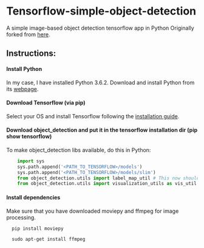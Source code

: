 # Tensorflow-simple-object-detection
A simple image-based object detection tensorflow app in Python
Originally forked from [here](https://github.com/diegocavalca/machine-learning).

## Instructions:
#### Install Python
In my case, I have installed Python 3.6.2. Download and install Python from its [webpage](https://www.python.org/downloads/).

#### Download Tensorflow (via pip)
Select your OS and install Tensorflow following the [installation guide](https://www.tensorflow.org/install/).

#### Download object_detection and put it in the tensorflow installation dir (pip show tensorflow)
To make object_detection libs available, do this in Python:
```python
    import sys
    sys.path.append('<PATH_TO_TENSORFLOW>/models')
    sys.path.append('<PATH_TO_TENSORFLOW>/models/slim')
    from object_detection.utils import label_map_util # This now should work
    from object_detection.utils import visualization_utils as vis_util
```

#### Install dependencies
Make sure that you have downloaded moviepy and ffmpeg for image processing.
```
  pip install moviepy
```
```
  sudo apt-get install ffmpeg
```
